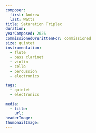 ```yaml
---
composer:
  first: Andrew
  last: Watts
title: Saturation Triplex
duration: 
yearComposed: 2026
commissionedOrWrittenFor: commissioned
size: quintet
instrumentation:
  - flute
  - bass clarinet
  - violin
  - cello
  - percussion
  - electronics

tags:
  - quintet
  - electronics

media:
  - title:
    url:
headerImage: 
thumbnailImage: 
---
```

